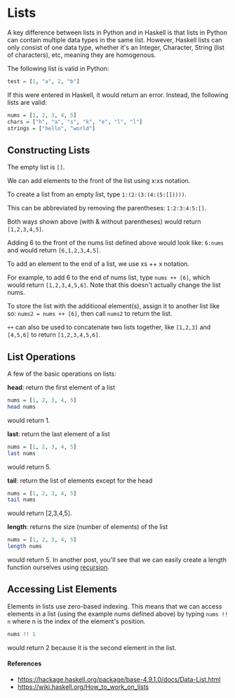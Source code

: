 # Lists
A key difference between lists in Python and in Haskell is that lists in Python can contain multiple data types in the same list. However, Haskell lists can only consist of one data type, whether it's an Integer, Character, String (list of characters), etc, meaning they are homogenous.

The following list is valid in Python:
```Python
test = [1, "a", 2, "b"]
```
If this were entered in Haskell, it would return an error. Instead, the following lists are valid:
```Haskell
nums = [1, 2, 3, 4, 5]
chars = ["h", "a", "s", "k", "e", "l", "l"]
strings = ["hello", "world"]
```

## Constructing Lists
The empty list is `[]`.

We can add elements to the front of the list using x:xs notation.

To create a list from an empty list, type `1:(2:(3:(4:(5:[]))))`.

This can be abbreviated by removing the parentheses:  `1:2:3:4:5:[]`.

Both ways shown above (with & without parentheses) would return `[1,2,3,4,5]`.

Adding 6 to the front of the nums list defined above would look like: `6:nums` and would return `[6,1,2,3,4,5]`.

To add an element to the end of a list, we use xs ++ x notation.

For example, to add 6 to the end of nums list, type `nums ++ [6]`, which would return `[1,2,3,4,5,6]`. Note that this doesn't actually change the list nums.

To store the list with the additional element(s), assign it to another list like so: `nums2 = nums ++ [6]`, then call `nums2` to return the list.

`++` can also be used to concatenate two lists together, like `[1,2,3]` and `[4,5,6]` to return `[1,2,3,4,5,6]`.

## List Operations
A few of the basic operations on lists:

**head**: return the first element of a list
```Haskell
nums = [1, 2, 3, 4, 5]
head nums
```
would return 1.

**last**: return the last element of a list
```Haskell
nums = [1, 2, 3, 4, 5]
last nums
```
would return 5.

**tail**: return the list of elements except for the head
```Haskell
nums = [1, 2, 3, 4, 5]
tail nums
```
would return [2,3,4,5].

**length**: returns the size (number of elements) of the list
```Haskell
nums = [1, 2, 3, 4, 5]
length nums
```
would return 5. In another post, you'll see that we can easily create a length function ourselves using [recursion](Recursion.md).

## Accessing List Elements
Elements in lists use zero-based indexing. This means that we can access elements in a list (using the example nums defined above) by typing `nums !! n` where n is the index of the element's position.
```Haskell
nums !! 1
```
would return 2 because it is the second element in the list.

#### References
- https://hackage.haskell.org/package/base-4.9.1.0/docs/Data-List.html
- https://wiki.haskell.org/How_to_work_on_lists
